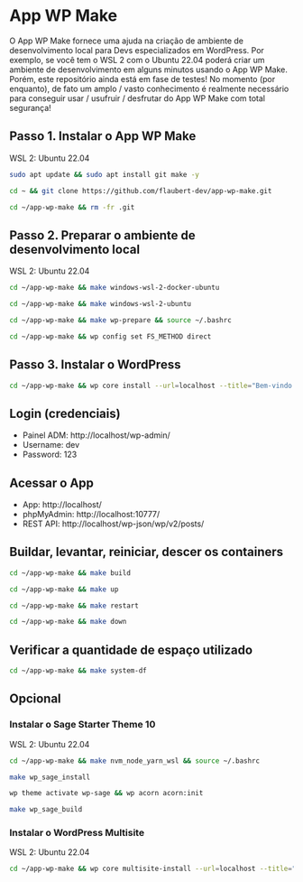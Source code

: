 # App WP Make

O App WP Make fornece uma ajuda na criação de ambiente de desenvolvimento local para Devs especializados em WordPress. Por exemplo, se você tem o WSL 2 com o Ubuntu 22.04 poderá criar um ambiente de desenvolvimento em alguns minutos usando o App WP Make. Porém, este repositório ainda está em fase de testes! No momento (por enquanto), de fato um amplo / vasto conhecimento é realmente necessário para conseguir usar / usufruir / desfrutar do App WP Make com total segurança!

## Passo 1. Instalar o App WP Make

WSL 2: Ubuntu 22.04

```bash
sudo apt update && sudo apt install git make -y
```

```bash
cd ~ && git clone https://github.com/flaubert-dev/app-wp-make.git
```

```bash
cd ~/app-wp-make && rm -fr .git
```

## Passo 2. Preparar o ambiente de desenvolvimento local

WSL 2: Ubuntu 22.04

```bash
cd ~/app-wp-make && make windows-wsl-2-docker-ubuntu
```

```bash
cd ~/app-wp-make && make windows-wsl-2-ubuntu
```

```bash
cd ~/app-wp-make && make wp-prepare && source ~/.bashrc
```

```bash
cd ~/app-wp-make && wp config set FS_METHOD direct
```

## Passo 3. Instalar o WordPress

```bash
cd ~/app-wp-make && wp core install --url=localhost --title="Bem-vindo ao WordPress" --admin_user=dev --admin_password=123 --admin_email=dev@exemplo.com
```

## Login (credenciais)

- Painel ADM: http://localhost/wp-admin/
- Username: dev
- Password: 123

## Acessar o App

- App: http://localhost/
- phpMyAdmin: http://localhost:10777/
- REST API: http://localhost/wp-json/wp/v2/posts/

## Buildar, levantar, reiniciar, descer os containers

```bash
cd ~/app-wp-make && make build
```

```bash
cd ~/app-wp-make && make up
```

```bash
cd ~/app-wp-make && make restart
```

```bash
cd ~/app-wp-make && make down
```

## Verificar a quantidade de espaço utilizado

```bash
cd ~/app-wp-make && make system-df
```

## Opcional

### Instalar o Sage Starter Theme 10

WSL 2: Ubuntu 22.04

```bash
cd ~/app-wp-make && make nvm_node_yarn_wsl && source ~/.bashrc
```

```bash
make wp_sage_install
```

```bash
wp theme activate wp-sage && wp acorn acorn:init
```

```bash
make wp_sage_build
```

### Instalar o WordPress Multisite

WSL 2: Ubuntu 22.04

```bash
cd ~/app-wp-make && wp core multisite-install --url=localhost --title="Bem-vindo ao WordPress" --admin_user="dev" --admin_password="123" --admin_email="dev@exemplo.com"
```
